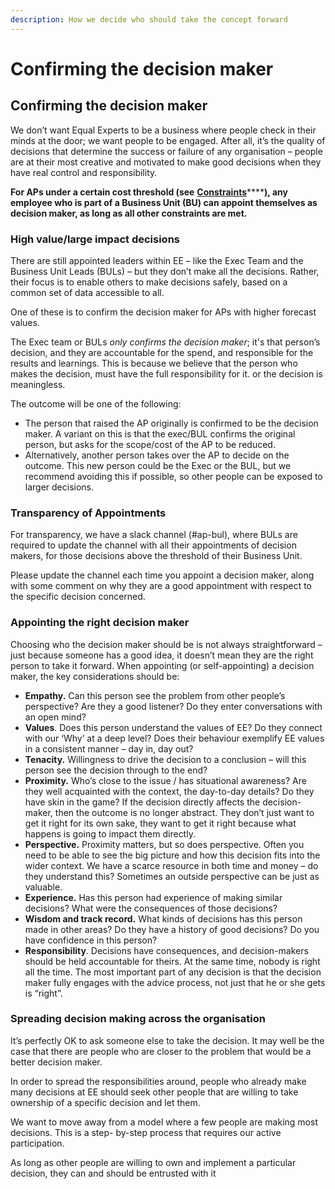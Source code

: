 ```yaml
---
description: How we decide who should take the concept forward
---
```


# Confirming the decision maker

## Confirming the decision maker

We don’t want Equal Experts to be a business where people check in their minds at the door; we want people to be engaged. After all, it’s the quality of decisions that determine the success or failure of any organisation – people are at their most creative and motivated to make good decisions when they have real control and responsibility.

**For APs under a certain cost threshold \(see** [**Constraints**](../run-your-own-ap/constraints.md#value-threshold-by-business-unit)\*\*\*\*[**\)**](../run-your-own-ap/constraints.md)**, any employee who is part of a Business Unit \(BU\) can appoint themselves as decision maker, as long as all other constraints are met.**

### High value/large impact decisions

There are still appointed leaders within EE – like the Exec Team and the Business Unit Leads \(BULs\) – but they don’t make all the decisions. Rather, their focus is to enable others to make decisions safely, based on a common set of data accessible to all. 

One of these is to confirm the decision maker for APs with higher forecast values. 

The Exec team or BULs _only confirms the decision maker_; it's that person’s decision, and they are accountable for the spend, and responsible for the results and learnings. This is because we believe that the person who makes the decision, must have the full responsibility for it. or the decision is meaningless.

The outcome will be one of the following:

* The person that raised the AP originally is confirmed to be the decision maker. A variant on this is that the exec/BUL confirms the original person, but asks for the scope/cost of the AP to be reduced.
* Alternatively, another person takes over the AP to decide on the outcome. This new person could be the Exec or the BUL, but we recommend avoiding this if possible, so other people can be exposed to larger decisions.

### Transparency of Appointments

For transparency, we have a slack channel \(\#ap-bul\), where BULs are required to update the channel with all their appointments of decision makers, for those decisions above the threshold of their Business Unit.

Please update the channel each time you appoint a decision maker, along with some comment on why they are a good appointment with respect to the specific decision concerned.

### Appointing the right decision maker

Choosing who the decision maker should be is not always straightforward – just because someone has a good idea, it doesn’t mean they are the right person to take it forward. When appointing \(or self-appointing\) a decision maker, the key considerations should be:

* **Empathy.** Can this person see the problem from other people’s perspective? Are they a good listener? Do they enter conversations with an open mind?
* **Values**. Does this person understand the values of EE? Do they connect with our ‘Why’ at a deep level? Does their behaviour exemplify EE values in a consistent manner – day in, day out?
* **Tenacity.** Willingness to drive the decision to a conclusion – will this person see the decision through to the end?
* **Proximity.** Who’s close to the issue / has situational awareness? Are they well acquainted with the context, the day-to-day details? Do they have skin in the game? If the decision directly affects the decision-maker, then the outcome is no longer abstract. They don’t just want to get it right for its own sake, they want to get it right because what happens is going to impact them directly.
* **Perspective.** Proximity matters, but so does perspective. Often you need to be able to see the big picture and how this decision fits into the wider context. We have a scarce resource in both time and money – do they understand this? Sometimes an outside perspective can be just as valuable.
* **Experience.** Has this person had experience of making similar decisions? What were the consequences of those decisions?
* **Wisdom and track record.** What kinds of decisions has this person made in other areas? Do they have a history of good decisions? Do you have confidence in this person?
* **Responsibility**. Decisions have consequences, and decision-makers should be held accountable for theirs. At the same time, nobody is right all the time. The most important part of any decision is that the decision maker fully engages with the advice process, not just that he or she gets is “right”.

### Spreading decision making across the organisation

It’s perfectly OK to ask someone else to take the decision. It may well be the case that there are people who are closer to the problem that would be a better decision maker.

In order to spread the responsibilities around, people who already make many decisions at EE should seek other people that are willing to take ownership of a specific decision and let them.

We want to move away from a model where a few people are making most decisions. This is a step- by-step process that requires our active participation.

As long as other people are willing to own and implement a particular decision, they can and should be entrusted with it

